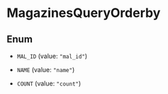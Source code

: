 

# MagazinesQueryOrderby

## Enum


* `MAL_ID` (value: `"mal_id"`)

* `NAME` (value: `"name"`)

* `COUNT` (value: `"count"`)



